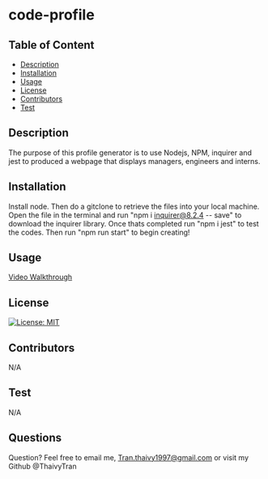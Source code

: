 # code-profile

## Table of Content
- [Description](#Description)
- [Installation](#Installation)
- [Usage](#Usage)
- [License](#License)
- [Contributors](#Contributors)
- [Test](#Test)

## Description
The purpose of this profile generator is to use Nodejs, NPM, inquirer and jest to produced a webpage that displays managers, engineers and interns.

## Installation
Install node. Then do a gitclone to retrieve the files into your local machine. Open the file in the terminal and run "npm i inquirer@8.2.4 -- save" to download the inquirer library. Once thats completed run "npm i jest" to test the codes. Then run "npm run start" to begin creating!

## Usage
<a href="https://drive.google.com/file/d/1kBfW7A6-hjLmNzDIHHKNogI1yji_CidT/">Video Walkthrough</a>

## License
[![License: MIT](https://img.shields.io/badge/License-MIT-yellow.svg)](https://opensource.org/licenses/MIT)

## Contributors
N/A

## Test
N/A

## Questions
Question? Feel free to email me, Tran.thaivy1997@gmail.com or visit my Github @ThaivyTran
